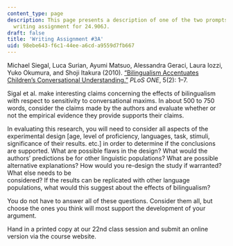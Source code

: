 ```yaml
---
content_type: page
description: This page presents a description of one of the two prompts for the third
  writing assignment for 24.906J.
draft: false
title: 'Writing Assignment #3A'
uid: 98ebe643-f6c1-44ee-a6cd-a9559d7fb667
---
```

Michael Siegal, Luca Surian, Ayumi Matsuo, Alessandra Geraci, Laura Iozzi, Yuko Okumura, and Shoji Itakura (2010). [“Bilingualism Accentuates Children’s Conversational Understanding.”](https://pmc.ncbi.nlm.nih.gov/articles/PMC2815776/) *PLoS ONE*, 5(2): 1–7. 

Sigal et al. make interesting claims concerning the effects of bilingualism with respect to sensitivity to conversational maxims. In about 500 to 750 words, consider the claims made by the authors and evaluate whether or not the empirical evidence they provide supports their claims. 

In evaluating this research, you will need to consider all aspects of the experimental design \[age, level of proficiency, languages, task, stimuli, significance of their results. etc.\] in order to determine if the conclusions are supported. What are possible flaws in the design? What would the authors’ predictions be for other linguistic populations? What are possible alternative explanations? How would you re-design the study if warranted? What else needs to be       
considered? If the results can be replicated with other language populations, what would this suggest about the effects of bilingualism? 

You do not have to answer all of these questions. Consider them all, but choose the ones you think will most support the development of your argument.

Hand in a printed copy at our 22nd class session and submit an online version via the course website.